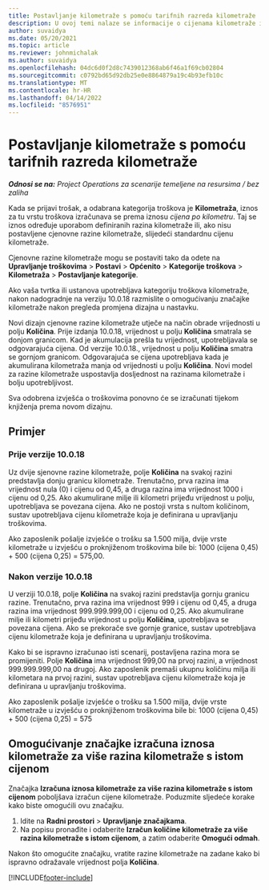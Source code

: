 ```yaml
---
title: Postavljanje kilometraže s pomoću tarifnih razreda kilometraže
description: U ovoj temi nalaze se informacije o cijenama kilometraže i cjenovnim razinama kilometraže.
author: suvaidya
ms.date: 05/20/2021
ms.topic: article
ms.reviewer: johnmichalak
ms.author: suvaidya
ms.openlocfilehash: 04dc6d0f2d8c7439012368ab6f46a1f69cb02804
ms.sourcegitcommit: c0792bd65d92db25e0e8864879a19c4b93efb10c
ms.translationtype: MT
ms.contentlocale: hr-HR
ms.lasthandoff: 04/14/2022
ms.locfileid: "8576951"
---
```

# <a name="set-up-mileage-using-mileage-rate-tiers"></a>Postavljanje kilometraže s pomoću tarifnih razreda kilometraže

_**Odnosi se na:** Project Operations za scenarije temeljene na resursima / bez zaliha_

Kada se prijavi trošak, a odabrana kategorija troškova je **Kilometraža**, iznos za tu vrstu troškova izračunava se prema iznosu *cijena po kilometru*. Taj se iznos određuje uporabom definiranih razina kilometraže ili, ako nisu postavljene cjenovne razine kilometraže, slijedeći standardnu cijenu kilometraže. 

Cjenovne razine kilometraže mogu se postaviti tako da odete na **Upravljanje troškovima** > **Postavi** > **Općenito** > **Kategorije troškova** > **Kilometraža** > **Postavljanje kategorije**.

Ako vaša tvrtka ili ustanova upotrebljava kategoriju troškova kilometraže, nakon nadogradnje na verziju 10.0.18 razmislite o omogućivanju značajke kilometraže nakon pregleda promjena dizajna u nastavku. 

Novi dizajn cjenovne razine kilometraže utječe na način obrade vrijednosti u polju **Količina**. Prije izdanja 10.0.18, vrijednost u polju **Količina** smatrala se donjom granicom. Kad je akumulacija prešla tu vrijednost, upotrebljavala se odgovarajuća cijena.  Od verzije 10.0.18., vrijednost u polju **Količina** smatra se gornjom granicom. Odgovarajuća se cijena upotrebljava kada je akumulirana kilometraža manja od vrijednosti u polju **Količina**.  Novi model za razine kilometraže uspostavlja dosljednost na razinama kilometraže i bolju upotrebljivost.   

Sva odobrena izvješća o troškovima ponovno će se izračunati tijekom knjiženja prema novom dizajnu.

## <a name="example"></a>Primjer
 
### <a name="before-version-10018"></a>Prije verzije 10.0.18
Uz dvije sjenovne razine kilometraže, polje **Količina** na svakoj razini predstavlja donju granicu kilometraže. Trenutačno, prva razina ima vrijednost nula (0) i cijenu od 0,45, a druga razina ima vrijednost 1000 i cijenu od 0,25. Ako akumulirane milje ili kilometri prijeđu vrijednost u polju, upotrebljava se povezana cijena. Ako ne postoji vrsta s nultom količinom, sustav upotrebljava cijenu kilometraže koja je definirana u upravljanju troškovima. 
 
Ako zaposlenik pošalje izvješće o trošku sa 1.500 milja, dvije vrste kilometraže u izvješću o proknjiženom troškovima bile bi: 1000 (cijena 0,45) + 500 (cijena 0,25) = 575,00.

### <a name="after-version-10018"></a>Nakon verzije 10.0.18
U verziji 10.0.18, polje **Količina** na svakoj razini predstavlja gornju granicu razine. Trenutačno, prva razina ima vrijednost 999 i cijenu od 0,45, a druga razina ima vrijednost 999.999.999,00 i cijenu od 0,25. Ako akumulirane milje ili kilometri prijeđu vrijednost u polju **Količina**, upotrebljava se povezana cijena. Ako se prekorače sve gornje granice, sustav upotrebljava cijenu kilometraže koja je definirana u upravljanju troškovima. 
 
Kako bi se ispravno izračunao isti scenarij, postavljena razina mora se promijeniti. Polje **Količina** ima vrijednost 999,00 na prvoj razini, a vrijednost 999.999.999,00 na drugoj. Ako zaposlenik premaši ukupnu količinu milja ili kilometara na prvoj razini, sustav upotrebljava cijenu kilometraže koja je definirana u upravljanju troškovima. 
  
Ako zaposlenik pošalje izvješće o trošku sa 1.500 milja, dvije vrste kilometraže u izvješću o proknjiženom troškovima bile bi: 1000 (cijena 0,45) + 500 (cijena 0,25) = 575

## <a name="enable-the-mileage-amount-calculation-for-multiple-mileage-tiers-with-same-rate-feature"></a>Omogućivanje značajke izračuna iznosa kilometraže za više razina kilometraže s istom cijenom

Značajka **Izračuna iznosa kilometraže za više razina kilometraže s istom cijenom** poboljšava izračun cijene kilometraže. Poduzmite sljedeće korake kako biste omogućili ovu značajku.

1. Idite na **Radni prostori** > **Upravljanje značajkama**. 
2. Na popisu pronađite i odaberite **Izračun količine kilometraže za više razina kilometraže s istom cijenom**, a zatim odaberite **Omogući odmah**.

Nakon što omogućite značajku, vratite razine kilometraže na zadane kako bi ispravno odražavale vrijednost polja **Količina**. 


[!INCLUDE[footer-include](../includes/footer-banner.md)]
